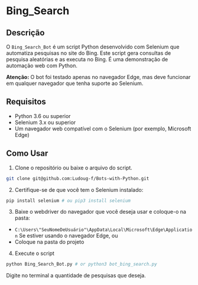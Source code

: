 # Bing_Search

## Descrição

O `Bing_Search_Bot` é um script Python desenvolvido com Selenium que automatiza pesquisas no site do Bing. Este script gera consultas de pesquisa aleatórias e as executa no Bing. É uma demonstração de automação web com Python.

**Atenção:** O bot foi testado apenas no navegador Edge, mas deve funcionar em qualquer navegador que tenha suporte ao Selenium.

## Requisitos

- Python 3.6 ou superior
- Selenium 3.x ou superior
- Um navegador web compatível com o Selenium (por exemplo, Microsoft Edge)

## Como Usar

1. Clone o repositório ou baixe o arquivo do script.

```bash
git clone git@github.com:Ludoug-f/Bots-with-Python.git
```

2. Certifique-se de que você tem o Selenium instalado:

```bash
pip install selenium # ou pip3 install selenium
```

3. Baixe o webdriver do navegador que você deseja usar e coloque-o na pasta:

* `C:\Users\"SeuNomeDeUsuário"\AppData\Local\Microsoft\Edge\Application` Se estiver usando o navegador Edge, ou
* Coloque na pasta do projeto

4. Execute o script

```bash
python Bing_Search_Bot.py # or python3 bot_bing_search.py
```

Digite no terminal a quantidade de pesquisas que deseja.


